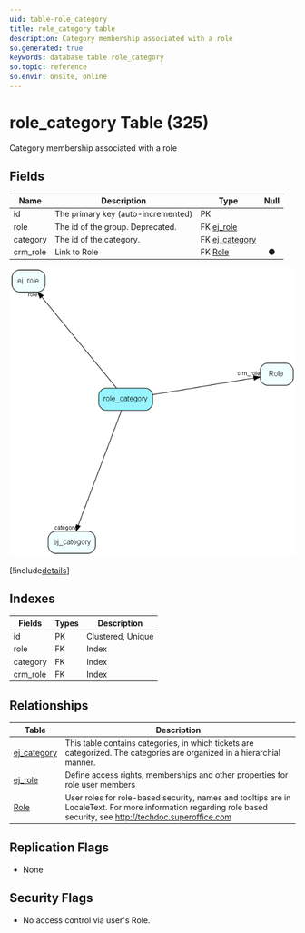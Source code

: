 ```yaml
---
uid: table-role_category
title: role_category table
description: Category membership associated with a role
so.generated: true
keywords: database table role_category
so.topic: reference
so.envir: onsite, online
---
```


# role\_category Table (325)

Category membership associated with a role

## Fields

| Name | Description | Type | Null |
|------|-------------|------|:----:|
|id|The primary key (auto-incremented)|PK| |
|role|The id of the group. Deprecated.|FK [ej_role](ej-role.md)| |
|category|The id of the category.|FK [ej_category](ej-category.md)| |
|crm\_role|Link to Role|FK [Role](role.md)|&#x25CF;|


![role_category table relationship diagram](./media/role_category.png)

[!include[details](./includes/role-category.md)]

## Indexes

| Fields | Types | Description |
|--------|-------|-------------|
|id |PK |Clustered, Unique |
|role |FK |Index |
|category |FK |Index |
|crm\_role |FK |Index |

## Relationships

| Table|  Description |
|------|-------------|
|[ej\_category](ej-category.md)  |This table contains categories, in which tickets are categorized. The categories are organized in a hierarchial manner. |
|[ej\_role](ej-role.md)  |Define access rights, memberships and other properties for role user members |
|[Role](role.md)  |User roles for role-based security, names and tooltips are in LocaleText. For more information regarding role based security, see http://techdoc.superoffice.com |


## Replication Flags

* None

## Security Flags

* No access control via user's Role.

